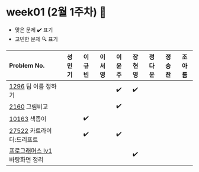 
# week01 (2월 1주차) :pencil:

- 맞은 문제 :heavy_check_mark: 표기
- 고민한 문제 :mag: 표기


|Problem No.|성민기|이규빈|이서영|이윤주|장현영|정다운|정승찬|조아름|
|:-------------------------|:-----:|:-----:|:-----:|:-----:|:-----:|:-----:|:-----:|:-----:|
|[1296](https://www.acmicpc.net/problem/1296) 팀 이름 정하기||||:heavy_check_mark:|:heavy_check_mark:||||
|[2160](https://www.acmicpc.net/problem/2160) 그림비교||||:heavy_check_mark:|||||
|[10163](https://www.acmicpc.net/problem/10163) 색종이||:heavy_check_mark:|||||||
|[27522](https://www.acmicpc.net/problem/27522) 카트라이더:드리프트||:heavy_check_mark:||:heavy_check_mark:|||||
|[프로그래머스 lv1](https://school.programmers.co.kr/learn/courses/30/lessons/161990) 바탕화면 정리|||||:heavy_check_mark:||||
